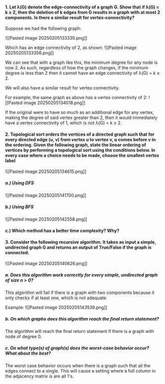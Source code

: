 
#### 1. Let λ(G) denote the edge-connectivity of a graph G. Show that if λ(G) = k ≥ 2, then the deletion of k edges from G results in a graph with at most 2 components. Is there a similar result for vertex-connectivity?

Suppose we had the following graph:

![[Pasted image 20250205133330.png]]

Which has an edge connectivity of 2, as shown:
![[Pasted image 20250205133356.png]]

We can see that with a graph like this, the minimum degree for any node is now 2. As such, regardless of how the graph changes, if the minimum degree is less than 2 then it cannot have an edge connectivity of λ(G) = k ≥ 2.

We will also have a similar result for vertex connectivity.

For example, the same graph as above has a vertex connectivity of 2:
![[Pasted image 20250205134018.png]]

If the original were to have so much as an additional edge for any vertex, making the degree of said vertex greater than 2, then it would immediately have a vertex connectivity of 1, which is not λ(G) = k ≥ 2.


#### 2. Topological sort orders the vertices of a directed graph such that for every directed edge (u, v) from vertex u to vertex v, u comes before v in the ordering. Given the following graph, state the linear ordering of vertices by performing a topological sort using the conditions below. In every case where a choice needs to be made, choose the smallest vertex label

![[Pasted image 20250205134615.png]]

##### **a.)** Using DFS
![[Pasted image 20250205141700.png]]

##### b.) Using BFS
![[Pasted image 20250205142558.png]]


#### c.) Which method has a better time complexity? Why?



#### 3. Consider the following recursive algorithm. It takes as input a simple, undirected graph G and returns an output of True/False if the graph is connected.
![[Pasted image 20250205140626.png]]
##### a. Does this algorithm work correctly for every simple, undirected graph of size n > 0?

This algorithm will fail if there is a graph with two components because it only checks if at least one, which is not adequate.

Example:
![[Pasted image 20250205143539.png]]

##### b. On which graphs does this algorithm reach the final return statement?

The algorithm will reach the final return statement if there is a graph with node of degree 0.

##### c. On what type(s) of graph(s) does the worst-case behavior occur? What about the best?

The worst case behavior occurs when there is a graph such that all the edges connect to a single. This will cause a setting where a full column in the adjacency matrix is are all 1's.

